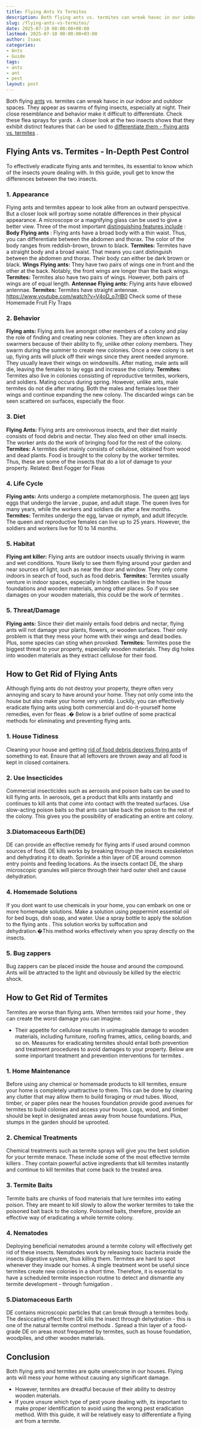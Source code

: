 ```yaml
---
title: Flying Ants Vs Termites
description: Both flying ants vs. termites can wreak havoc in our indoor and outdoor spaces. They appear as swarms of flying insects, especially at night. Their close...
slug: /flying-ants-vs-termites/
date: 2025-07-10 00:00:00+00:00
lastmod: 2025-07-10 00:00:00+03:00
author: Isaac
categories:
- Ants
- Guide
tags:
- ants
- ant
- pest
layout: post
---
```

Both flying [ants](https://pestpolicy.com/ant-control-in-bellingham/) vs.
termites
can wreak havoc in our indoor and outdoor spaces. They appear as swarms of flying insects, especially at night.
Their close resemblance and behavior make it difficult to differentiate. Check these
flea sprays for yards
.
A closer look at the two insects shows that they exhibit distinct features that can be used to
[differentiate them - flying ants vs. termites](https://entomology.k-state.edu/extension/diagnostician/lab-news/winged-ants-vs-termites.html)
.

## Flying Ants vs. Termites - In-Depth Pest Control
To effectively eradicate flying ants and termites, its essential to know which of the insects youre dealing with. In this guide, youll get to know the differences between the two insects.
### 1. Appearance
Flying ants and termites appear to look alike from an outward perspective. But a closer look will portray some notable differences in their physical appearance.
A microscope or a magnifying glass can be used to give a better view. Three of the most important
[distinguishing features include](https://u.osu.edu/biomuseum/2017/01/30/mites-as-parasitoids-of-invasive-ants/)
:
**Body**
**Flying ants**
: Flying ants have a broad body with a thin waist. Thus, you can differentiate between the abdomen and thorax. The color of the body ranges from reddish-brown, brown to black.
**Termites:**
Termites have a straight body and a broad waist. That means you cant distinguish between the abdomen and thorax. Their body can either be dark brown or black.
**Wings**
**Flying ants:**
They have two pairs of
wings
 one in front and the other at the back. Notably, the front wings are longer than the back wings.
**Termites:**
Termites also have two pairs of wings. However, both pairs of wings are of equal length.
**Antennae**
**Flying ants:**
Flying ants have elbowed antennae.
**Termites:**
Termites have straight antennae.
https://www.youtube.com/watch?v=V4oD_o7rlB0
Check some of these
Homemade Fruit Fly Traps
### 2. Behavior
**Flying ants:**
Flying ants live amongst other members of a colony and play the role of finding and creating new colonies. They are often known as swarmers because of their ability to fly, unlike other colony members.
They swarm during the summer to create new colonies. Once a new colony is set up, flying ants will pluck off their wings since they arent needed anymore. They usually leave their wings on windowsills. After mating, male ants will die, leaving the females to lay eggs and increase the colony.
**Termites:**
Termites also live in colonies consisting of reproductive termites, workers, and soldiers. Mating occurs during spring. However, unlike ants, male termites do not die after mating. Both the males and females lose their wings and continue expanding the new colony.
The discarded wings can be seen scattered on surfaces, especially the floor.
### 3. Diet
**Flying Ants:**
Flying ants are omnivorous insects, and their diet mainly consists of food debris and nectar. They also feed on other small insects. The worker ants do the work of bringing food for the rest of the colony.
**Termites:**
A termites diet mainly consists of cellulose, obtained from wood and dead plants. Food is brought to the colony by the worker termites. Thus, these are some of the insects that do a lot of damage to your property.
Related:
Best Fogger for Fleas
### 4. Life Cycle
**Flying ants:**
Ants undergo a complete metamorphosis. The queen [ant](https://pestpolicy.com/ant-control-in-federal-way/) lays
eggs that undergo the larvae
, pupae, and adult stage. The queen lives for many years, while the workers and soldiers die after a few months.
**Termites:**
Termites undergo the egg, larvae or nymph, and adult lifecycle. The queen and reproductive females can live up to 25 years. However, the soldiers and workers live for 10 to 14 months.
### 5. Habitat
**Flying ant killer:**
Flying ants are outdoor insects usually thriving in warm and wet conditions. Youre likely to see them flying around your garden and near sources of light, such as near the door and window. They only come indoors in search of food, such as food debris.
**Termites:**
Termites usually venture in indoor spaces, especially in hidden cavities in the house foundations and wooden materials, among other places. So if you see damages on your wooden materials, this could be the
work of termites
.
### 5. Threat/Damage
**Flying ants:**
Since their diet mainly entails food debris and nectar, flying ants will not damage your plants, flowers, or wooden surfaces. Their only problem is that they mess your home with their wings and dead bodies. Plus, some species can sting when provoked.
**Termites:**
Termites pose the biggest threat to your property, especially wooden materials. They dig holes into wooden materials as they extract cellulose for their food.
## **How to Get Rid of Flying Ants**
Although flying ants do not destroy your property, theyre often very annoying and scary to have around your home. They not only come into the house but also make your home very untidy.
Luckily, you can effectively eradicate flying ants using both commercial and do-it-yourself
home remedies, even for fleas
.� Below is a brief outline of some practical methods for eliminating and preventing flying ants.
### 1. House Tidiness
Cleaning your house and getting
[rid of food debris deprives flying ants](https://pestpolicy.com/how-to-get-rid-of-ants-in-the-bathroom/)
of something to eat. Ensure that all leftovers are thrown away and all food is kept in closed containers.
### 2. Use Insecticides
Commercial insecticides such as aerosols and poison
baits can be used to kill
flying ants. In aerosols, get a product that kills ants instantly and continues to kill ants that come into contact with the treated surfaces.
Use slow-acting poison baits so that ants can take back the poison to the rest of the colony. This gives you the possibility of eradicating an entire ant colony.
### 3.Diatomaceous Earth(DE)
DE can provide an effective remedy for flying ants if used around common sources of food. DE kills works by breaking through the insects exoskeleton and dehydrating it to death.
Sprinkle a thin layer of DE around common entry points and feeding locations. As the insects contact DE, the sharp microscopic granules will pierce through their
hard outer shell
and cause dehydration.
### 4. Homemade Solutions
If you dont want to use chemicals in your home, you can embark on one or more homemade solutions. Make a solution using peppermint
essential oil for bed bugs,
dish soap, and water.
Use a
spray bottle to apply the solution to the flying ants
. This solution works by suffocation and dehydration.�This method works effectively when you spray directly on the insects.
### 5. Bug zappers
Bug zappers can be placed inside the house and around the compound. Ants will be attracted to the light and obviously be killed by the electric shock.
## **How to Get Rid of Termites**
Termites are worse than flying ants. When
termites raid your home
, they can create the worst damage you can imagine.
- Their appetite for cellulose results in unimaginable damage to wooden materials, including furniture, roofing frames, attics, ceiling boards, and so on.
Measures for eradicating
termites should entail both prevention and treatment
procedures to avoid damages to your property. Below are some important treatment and
prevention interventions for termites
.
### 1. Home Maintenance
Before using any chemical or homemade products to kill termites, ensure your home is completely unattractive to them. This can be done by clearing any clutter that may allow them to build foraging or mud tubes.
Wood, timber, or paper piles near the houses foundation provide good avenues for termites to build colonies and access your house. Logs, wood, and timber should be kept in designated areas away from house foundations. Plus, stumps in the garden should be uprooted.
### 2. Chemical Treatments
Chemical treatments such as termite sprays will give you the best solution for your termite menace. These include some of the most
effective termite killers
.
They contain powerful active ingredients that kill termites instantly and continue to kill termites that come back to the treated area.
### 3. Termite Baits
Termite baits
are chunks of food materials that lure termites into eating poison. They are meant to kill slowly to allow the worker termites to take the poisoned bait back to the colony.
Poisoned baits, therefore, provide an
effective way of eradicating a whole termite
colony.
### 4. Nematodes
Deploying beneficial nematodes around a termite colony will effectively get rid of these insects.
Nematodes work by releasing toxic bacteria inside the insects digestive system, thus killing them. Termites are hard to spot whenever they invade our homes.
A single treatment wont be
useful since termites
create new colonies in a short time. Therefore, it is essential to have a scheduled termite inspection routine to detect and dismantle any termite development - through
fumigation
.
### 5.Diatomaceous Earth
DE contains microscopic particles that can break through a termites body. The desiccating effect from DE kills the insect through dehydration - this is one of the
natural termite control methods
.
Spread a thin layer of a food-grade DE on areas most frequented by termites, such as house foundation, woodpiles, and other wooden materials.
## **Conclusion**
Both flying ants and termites are quite unwelcome in our houses. Flying ants will mess your home without causing any significant damage.
- However, termites are dreadful because of their ability to destroy wooden materials.
- If youre unsure which type of pest youre dealing with, its important to make proper identification to avoid using the wrong pest eradication method.
With this guide, it will be relatively easy to differentiate a flying ant from a termite.